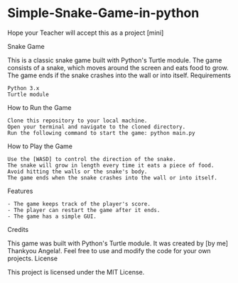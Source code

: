 # Simple-Snake-Game-in-python
Hope your Teacher will accept this as a project [mini]

Snake Game

This is a classic snake game built with Python's Turtle module. The game consists of a snake, which moves around the screen and eats food to grow. The game ends if the snake crashes into the wall or into itself.
Requirements

    Python 3.x
    Turtle module

How to Run the Game

    Clone this repository to your local machine.
    Open your terminal and navigate to the cloned directory.
    Run the following command to start the game: python main.py

How to Play the Game

    Use the [WASD] to control the direction of the snake.
    The snake will grow in length every time it eats a piece of food.
    Avoid hitting the walls or the snake's body.
    The game ends when the snake crashes into the wall or into itself.

Features

    - The game keeps track of the player's score.
    - The player can restart the game after it ends.
    - The game has a simple GUI.

Credits

This game was built with Python's Turtle module. It was created by [by me] Thankyou Angela!. Feel free to use and modify the code for your own projects.
License

This project is licensed under the MIT License.
